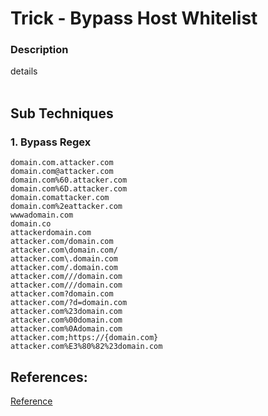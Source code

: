 # Trick - Bypass Host Whitelist

### Description
details
</br>&nbsp;

## Sub Techniques
### 1. Bypass Regex
```
domain.com.attacker.com
domain.com@attacker.com
domain.com%60.attacker.com
domain.com%6D.attacker.com
domain.comattacker.com
domain.com%2eattacker.com
wwwadomain.com
domain.co
attackerdomain.com
attacker.com/domain.com
attacker.com\domain.com/
attacker.com\.domain.com
attacker.com/.domain.com
attacker.com///domain.com
attacker.com///domain.com
attacker.com?domain.com
attacker.com/?d=domain.com
attacker.com%23domain.com
attacker.com%00domain.com
attacker.com%0Adomain.com
attacker.com;https://{domain.com}
attacker.com%E3%80%82%23domain.com
```

## References:
[Reference](link)</br>
